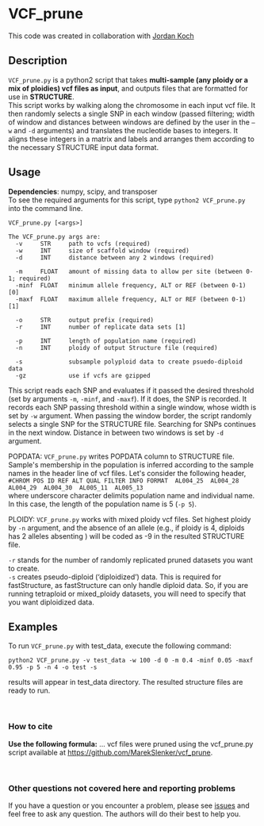 # VCF_prune

This code was created in collaboration with [Jordan Koch](https://github.com/jmkoch)
 
## Description
`VCF_prune.py` is a python2 script that takes **multi-sample (any ploidy or a mix of ploidies) vcf files as input**, and outputs files that are formatted for use in **STRUCTURE**.  
This script works by walking along the chromosome in each input vcf file. It then randomly selects a single SNP in each window (passed filtering; width of window and distances between windows are defined by the user in the `–w` and `-d`  arguments) and translates the nucleotide bases to integers. It aligns these integers in a matrix and labels and arranges them according to the necessary STRUCTURE input data format.


## Usage
**Dependencies**: numpy, scipy, and transposer  
To see the required arguments for this script, type `python2 VCF_prune.py` into the command line.  

```
VCF_prune.py [<args>]

The VCF_prune.py args are:
  -v     STR     path to vcfs (required)
  -w     INT     size of scaffold window (required)
  -d     INT     distance between any 2 windows (required)

  -m     FLOAT   amount of missing data to allow per site (between 0-1; required)
  -minf  FLOAT   minimum allele frequency, ALT or REF (between 0-1) [0]
  -maxf  FLOAT   maximum allele frequency, ALT or REF (between 0-1) [1]

  -o     STR     output prefix (required)
  -r     INT     number of replicate data sets [1]
  
  -p     INT     length of population name (required)
  -n     INT     ploidy of output Structure file (required)

  -s             subsample polyploid data to create psuedo-diploid data
  -gz            use if vcfs are gzipped
```
This script reads each SNP and evaluates if it passed the desired threshold (set by arguments `-m`, `-minf`, and `-maxf`). If it does, the SNP is recorded. It records each SNP passing threshold within a single window, whose width is set by `-w` argument. When passing the window border, the script randomly selects a single SNP for the STRUCTURE file. Searching for SNPs continues in the next window. Distance in between two windows is set by `-d` argument.  

POPDATA: `VCF_prune.py` writes POPDATA column to STRUCTURE file. Sample's membership in the population is inferred according to the sample names in the header line of vcf files. Let's consider the following header,  
`#CHROM POS ID REF ALT QUAL FILTER INFO FORMAT  AL004_25  AL004_28  AL004_29  AL004_30  AL005_11  AL005_13`  
where underscore character delimits population name and individual name. In this case, the length of the population name is 5 (`-p 5`).

PLOIDY: `VCF_prune.py` works with mixed ploidy vcf files. Set highest ploidy by `-n` argument, and the absence of an allele (e.g.,  if ploidy is 4, diploids has 2 alleles absenting ) will be coded as -9 in the resulted STRUCTURE file. 

`-r` stands for the number of randomly replicated pruned datasets you want to create.  
`-s` creates pseudo-diploid (‘diploidized’) data. This is required for fastStructure, as fastStructure can only handle diploid data. So, if you are running tetraploid or mixed_ploidy datasets, you will need to specify that you want diploidized data. 


## Examples
To run `VCF_prune.py` with test_data, execute the following command:
```
python2 VCF_prune.py -v test_data -w 100 -d 0 -m 0.4 -minf 0.05 -maxf 0.95 -p 5 -n 4 -o test -s
```
results will appear in test_data directory. The resulted structure files are ready to run.  

&nbsp;  
### How to cite
**Use the following formula:** ... vcf files were pruned using the vcf_prune.py script available at https://github.com/MarekSlenker/vcf_prune.  

&nbsp;  
### Other questions not covered here and reporting problems
If you have a question or you encounter a problem, please see [issues](https://github.com/MarekSlenker/vcf_prune/issues) and feel free to ask any question. The authors will do their best to help you.
